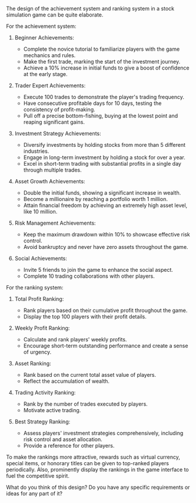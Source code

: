 The design of the achievement system and ranking system in a stock simulation game can be quite elaborate. 

For the achievement system:
1. Beginner Achievements:
    - Complete the novice tutorial to familiarize players with the game mechanics and rules.
    - Make the first trade, marking the start of the investment journey.
    - Achieve a 10% increase in initial funds to give a boost of confidence at the early stage.

2. Trader Expert Achievements:
    - Execute 100 trades to demonstrate the player's trading frequency.
    - Have consecutive profitable days for 10 days, testing the consistency of profit-making.
    - Pull off a precise bottom-fishing, buying at the lowest point and reaping significant gains.

3. Investment Strategy Achievements:
    - Diversify investments by holding stocks from more than 5 different industries.
    - Engage in long-term investment by holding a stock for over a year.
    - Excel in short-term trading with substantial profits in a single day through multiple trades.

4. Asset Growth Achievements:
    - Double the initial funds, showing a significant increase in wealth.
    - Become a millionaire by reaching a portfolio worth 1 million.
    - Attain financial freedom by achieving an extremely high asset level, like 10 million.

5. Risk Management Achievements:
    - Keep the maximum drawdown within 10% to showcase effective risk control.
    - Avoid bankruptcy and never have zero assets throughout the game.

6. Social Achievements:
    - Invite 5 friends to join the game to enhance the social aspect.
    - Complete 10 trading collaborations with other players.

For the ranking system:
1. Total Profit Ranking:
    - Rank players based on their cumulative profit throughout the game.
    - Display the top 100 players with their profit details.

2. Weekly Profit Ranking:
    - Calculate and rank players' weekly profits.
    - Encourage short-term outstanding performance and create a sense of urgency.

3. Asset Ranking:
    - Rank based on the current total asset value of players.
    - Reflect the accumulation of wealth.

4. Trading Activity Ranking:
    - Rank by the number of trades executed by players.
    - Motivate active trading.

5. Best Strategy Ranking:
    - Assess players' investment strategies comprehensively, including risk control and asset allocation.
    - Provide a reference for other players.

To make the rankings more attractive, rewards such as virtual currency, special items, or honorary titles can be given to top-ranked players periodically. Also, prominently display the rankings in the game interface to fuel the competitive spirit. 

What do you think of this design? Do you have any specific requirements or ideas for any part of it? 
